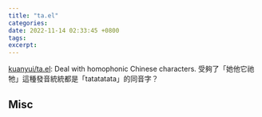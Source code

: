 ```yaml
---
title: "ta.el"
categories: 
date: 2022-11-14 02:33:45 +0800
tags: 
excerpt: 
---
```


[kuanyui/ta.el](https://github.com/kuanyui/ta.el): Deal with homophonic Chinese characters. 受夠了「她他它祂牠」這種發音統統都是「tatatatata」的同音字？










## Misc



